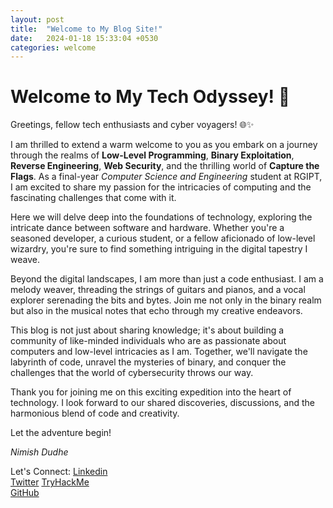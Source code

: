 ```yaml
---
layout: post
title:  "Welcome to My Blog Site!"
date:   2024-01-18 15:33:04 +0530
categories: welcome
---
```


# Welcome to My Tech Odyssey! 🚀

Greetings, fellow tech enthusiasts and cyber voyagers! 🌐✨

I am thrilled to extend a warm welcome to you as you embark on a journey through the realms of **Low-Level Programming**, **Binary Exploitation**, **Reverse Engineering**, **Web Security**, and the thrilling world of **Capture the Flags**. As a final-year *Computer Science and Engineering* student at RGIPT, I am excited to share my passion for the intricacies of computing and the fascinating challenges that come with it.

Here we will delve deep into the foundations of technology, exploring the intricate dance between software and hardware. Whether you're a seasoned developer, a curious student, or a fellow aficionado of low-level wizardry, you're sure to find something intriguing in the digital tapestry I weave.

Beyond the digital landscapes, I am more than just a code enthusiast. I am a melody weaver, threading the strings of guitars and pianos, and a vocal explorer serenading the bits and bytes. Join me not only in the binary realm but also in the musical notes that echo through my creative endeavors.

This blog is not just about sharing knowledge; it's about building a community of like-minded individuals who are as passionate about computers and low-level intricacies as I am. Together, we'll navigate the labyrinth of code, unravel the mysteries of binary, and conquer the challenges that the world of cybersecurity throws our way.

Thank you for joining me on this exciting expedition into the heart of technology. I look forward to our shared discoveries, discussions, and the harmonious blend of code and creativity.

Let the adventure begin!

*Nimish Dudhe*

Let's Connect:
[Linkedin](https://www.linkedin.com/in/nimishdudhe)  
[Twitter](https://www.twitter.com/SecOvfShanks)
[TryHackMe](https://www.tryhackme.com/p/SecOvfShanks)  
[GitHub](https://www.github.com/nimishdudhe01)  
